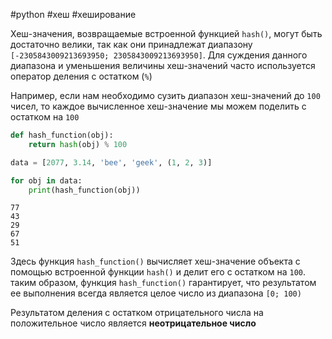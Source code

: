 #python #хеш #хеширование

Хеш-значения, возвращаемые встроенной функцией `hash()`, могут быть достаточно велики, так как они принадлежат диапазону `[-2305843009213693950; 2305843009213693950]`. Для суждения данного диапазона и уменьшения величины хеш-значений часто используется оператор деления с остатком (`%`)

Например, если нам необходимо сузить диапазон хеш-значений до `100` чисел, то каждое вычисленное хеш-значение мы можем поделить с остатком на `100`
```python
def hash_function(obj):
    return hash(obj) % 100

data = [2077, 3.14, 'bee', 'geek', (1, 2, 3)]

for obj in data:
    print(hash_function(obj))
```
```
77
43
29
67
51
```
Здесь функция `hash_function()` вычисляет хеш-значение объекта с помощью встроенной функции `hash()` и делит его с остатком на `100`. таким образом, функция `hash_function()` гарантирует, что результатом ее выполнения всегда является целое число из диапазона `[0; 100)`

Результатом деления с остатком отрицательного числа на положительное число является __неотрицательное число__